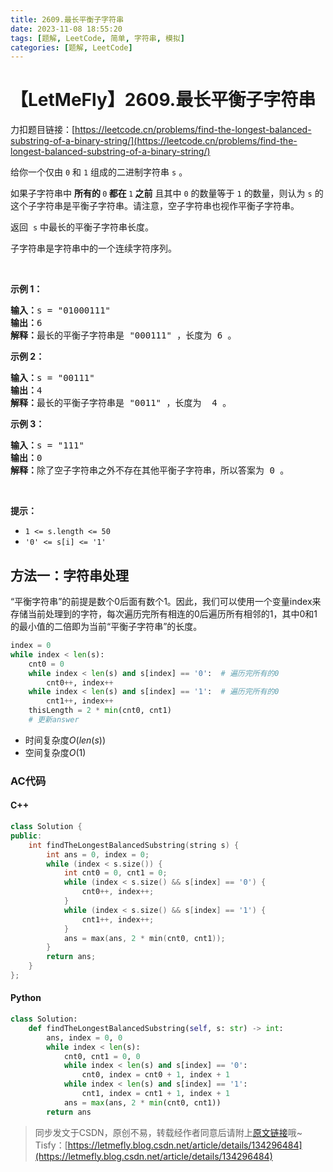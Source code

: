 ```yaml
---
title: 2609.最长平衡子字符串
date: 2023-11-08 18:55:20
tags: [题解, LeetCode, 简单, 字符串, 模拟]
categories: [题解, LeetCode]
---
```


# 【LetMeFly】2609.最长平衡子字符串

力扣题目链接：[https://leetcode.cn/problems/find-the-longest-balanced-substring-of-a-binary-string/](https://leetcode.cn/problems/find-the-longest-balanced-substring-of-a-binary-string/)

<p>给你一个仅由 <code>0</code> 和 <code>1</code> 组成的二进制字符串 <code>s</code> 。<span style="">&nbsp;</span><span style="">&nbsp;</span></p>

<p>如果子字符串中 <strong>所有的<span style=""> </span></strong><code><span style="">0</span></code><strong><span style=""> </span>都在 </strong><code>1</code><strong> 之前</strong> 且其中 <code>0</code> 的数量等于 <code>1</code> 的数量，则认为 <code>s</code> 的这个子字符串是平衡子字符串。请注意，空子字符串也视作平衡子字符串。<span style="">&nbsp;</span></p>

<p>返回&nbsp;<span style=""> </span><code>s</code> 中最长的平衡子字符串长度。</p>

<p>子字符串是字符串中的一个连续字符序列。</p>

<p>&nbsp;</p>

<p><strong>示例 1：</strong></p>

<pre>
<strong>输入：</strong>s = "01000111"
<strong>输出：</strong>6
<strong>解释：</strong>最长的平衡子字符串是 "000111" ，长度为 6 。
</pre>

<p><strong>示例 2：</strong></p>

<pre>
<strong>输入：</strong>s = "00111"
<strong>输出：</strong>4
<strong>解释：</strong>最长的平衡子字符串是 "0011" ，长度为 <span style="">&nbsp;</span>4 。
</pre>

<p><strong>示例 3：</strong></p>

<pre>
<strong>输入：</strong>s = "111"
<strong>输出：</strong>0
<strong>解释：</strong>除了空子字符串之外不存在其他平衡子字符串，所以答案为 0 。
</pre>

<p>&nbsp;</p>

<p><strong>提示：</strong></p>

<ul>
	<li><code>1 &lt;= s.length &lt;= 50</code></li>
	<li><code>'0' &lt;= s[i] &lt;= '1'</code></li>
</ul>


    
## 方法一：字符串处理

“平衡字符串”的前提是数个0后面有数个1。因此，我们可以使用一个变量index来存储当前处理到的字符，每次遍历完所有相连的0后遍历所有相邻的1，其中0和1的最小值的二倍即为当前“平衡子字符串”的长度。

```python
index = 0
while index < len(s):
    cnt0 = 0
    while index < len(s) and s[index] == '0':  # 遍历完所有的0
        cnt0++, index++
    while index < len(s) and s[index] == '1':  # 遍历完所有的0
        cnt1++, index++
	thisLength = 2 * min(cnt0, cnt1)
	# 更新answer
```

+ 时间复杂度$O(len(s))$
+ 空间复杂度$O(1)$

### AC代码

#### C++

```cpp
class Solution {
public:
    int findTheLongestBalancedSubstring(string s) {
        int ans = 0, index = 0;
        while (index < s.size()) {
            int cnt0 = 0, cnt1 = 0;
            while (index < s.size() && s[index] == '0') {
                cnt0++, index++;
            }
            while (index < s.size() && s[index] == '1') {
                cnt1++, index++;
            }
            ans = max(ans, 2 * min(cnt0, cnt1));
        }
        return ans;
    }
};
```

#### Python

```python
class Solution:
    def findTheLongestBalancedSubstring(self, s: str) -> int:
        ans, index = 0, 0
        while index < len(s):
            cnt0, cnt1 = 0, 0
            while index < len(s) and s[index] == '0':
                cnt0, index = cnt0 + 1, index + 1
            while index < len(s) and s[index] == '1':
                cnt1, index = cnt1 + 1, index + 1
            ans = max(ans, 2 * min(cnt0, cnt1))
        return ans
```

> 同步发文于CSDN，原创不易，转载经作者同意后请附上[原文链接](https://blog.letmefly.xyz/2023/11/08/LeetCode%202609.%E6%9C%80%E9%95%BF%E5%B9%B3%E8%A1%A1%E5%AD%90%E5%AD%97%E7%AC%A6%E4%B8%B2/)哦~
> Tisfy：[https://letmefly.blog.csdn.net/article/details/134296484](https://letmefly.blog.csdn.net/article/details/134296484)
